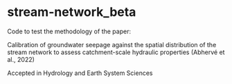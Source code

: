 # stream-network_beta
Code to test the methodology of the paper:

Calibration of groundwater seepage against the spatial distribution of the stream network to assess catchment-scale hydraulic properties (Abhervé et al., 2022)

Accepted in Hydrology and Earth System Sciences  
